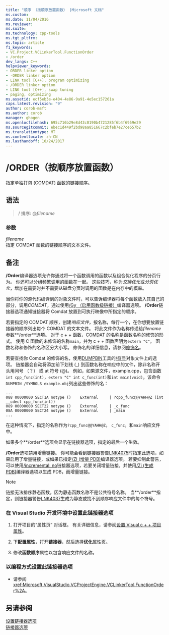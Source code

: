 ```yaml
---
title: "顺序 （按顺序放置函数） |Microsoft 文档"
ms.custom: 
ms.date: 11/04/2016
ms.reviewer: 
ms.suite: 
ms.technology: cpp-tools
ms.tgt_pltfrm: 
ms.topic: article
f1_keywords:
- VC.Project.VCLinkerTool.FunctionOrder
- /order
dev_langs: C++
helpviewer_keywords:
- ORDER linker option
- -ORDER linker option
- LINK tool [C++], program optimizing
- /ORDER linker option
- LINK tool [C++], swap tuning
- paging, optimizing
ms.assetid: ecf5eb3e-e404-4e86-9a91-4e5ec157261a
caps.latest.revision: "9"
author: corob-msft
ms.author: corob
manager: ghogen
ms.openlocfilehash: 695c716b29e8d43c0190b4721285f6b4f6959e29
ms.sourcegitcommit: ebec1d449f2bd98aa851667c2bfeb7e27ce657b2
ms.translationtype: MT
ms.contentlocale: zh-CN
ms.lasthandoff: 10/24/2017
---
```

# <a name="order-put-functions-in-order"></a>/ORDER（按顺序放置函数）

指定单独打包 (COMDAT) 函数的链接顺序。

## <a name="syntax"></a>语法

>/ 排序: @*filename*

### <a name="parameters"></a>参数

*filename*  
指定 COMDAT 函数的链接顺序的文本文件。

## <a name="remarks"></a>备注

**/Order**编译器选项允许你通过将一个函数调用的函数以及组合优化程序的分页行为。 你还可以分组频繁调用的函数在一起。 这些技巧，称为*交换优化*或*分页优化*，增加在需要时并不需要从磁盘分页时调用的函数是在内存中的概率。

当你将你的源代码编译到的对象文件时，可以告诉编译器将每个函数放入其自己的部分，调用*COMDAT*，通过使用[/Gy （启用函数级链接）](../../build/reference/gy-enable-function-level-linking.md)编译器选项。 **/Order**链接器选项通知链接器将 Comdat 放置到可执行映像中所指定的顺序。

若要指定的 COMDAT 顺序，创建*响应文件*，按名称，每行一个，在你想要放置链接器的顺序列出每个 COMDAT 的文本文件。 将此文件作为名称传递给*filename*参数**/order**选项。 对于 c + + 函数，COMDAT 的名称是函数名称的修饰的形式。 使用 C 函数的未修饰的名称`main`，并为 c + + 函数声明为`extern "C"`。 函数名称和修饰的名称区分大小写。 修饰名的详细信息，请参阅[修饰名](../../build/reference/decorated-names.md)。 

若要查找你 Comdat 的修饰的名，使用[DUMPBIN](../../build/reference/dumpbin-reference.md)工具的[/符号](../../build/reference/symbols.md)对象文件上的选项。 链接器会自动将添加前下划线 (\_) 到函数名称在响应中的文件，除非名称开头用问号 （？） 或 at 符号 (@)。 例如，如果源文件，example.cpp，包含函数`int cpp_func(int)`，`extern "C" int c_func(int)`和`int main(void)`，该命令`DUMPBIN /SYMBOLS example.obj`列出这些修饰的名：

```Output
...
088 00000000 SECT1A notype ()    External     | ?cpp_func@@YAHH@Z (int __cdecl cpp_func(int))
089 00000000 SECT22 notype ()    External     | _c_func
08A 00000000 SECT24 notype ()    External     | _main
...
```

在这种情况下，指定的名称作为`?cpp_func@@YAHH@Z`， `c_func`，和`main`响应文件中。

如果多个**/order**选项会显示在链接器选项，指定的最后一个生效。

**/Order**选项禁用增量链接。 你可能会看到链接器警告[LNK4075](../../error-messages/tool-errors/linker-tools-warning-lnk4075.md)时指定此选项，如果启用了增量链接，或如果已指定[/ZI (增量 PDB)](../../build/reference/z7-zi-zi-debug-information-format.md)编译器选项。 若要抑制此警告，可以使用[/incremental: no](../../build/reference/incremental-link-incrementally.md)链接器选项，若要关闭增量链接，并使用[/Zi (生成 PDB)](../../build/reference/z7-zi-zi-debug-information-format.md)编译器选项以生成 PDB，而增量链接。

> [!NOTE]
> 链接无法排序静态函数，因为静态函数名称不是公共符号名称。 当**/order**指定，则链接器警告[LNK4037](../../error-messages/tool-errors/linker-tools-warning-lnk4037.md)生成为静态或找不到顺序响应文件中的每个符号。

### <a name="to-set-this-linker-option-in-the-visual-studio-development-environment"></a>在 Visual Studio 开发环境中设置此链接器选项

1. 打开项目的“属性页”  对话框。 有关详细信息，请参阅[设置 Visual c + + 项目属性](../../ide/working-with-project-properties.md)。  

1. 下**配置属性**，打开**链接器**，然后选择**优化**属性页。

1. 修改**函数顺序**属性以包含响应文件的名称。

### <a name="to-set-this-linker-option-programmatically"></a>以编程方式设置此链接器选项

- 请参阅<xref:Microsoft.VisualStudio.VCProjectEngine.VCLinkerTool.FunctionOrder%2A>。

## <a name="see-also"></a>另请参阅

[设置链接器选项](../../build/reference/setting-linker-options.md)  
[链接器选项](../../build/reference/linker-options.md)